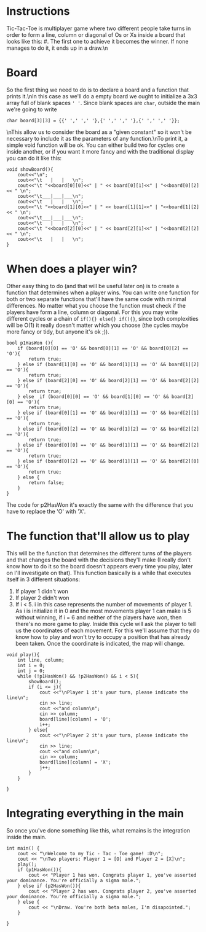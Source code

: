 # Instructions
Tic-Tac-Toe is multiplayer game where two different people take turns in order to form a line, column or diagonal of Os or Xs inside a board that looks like this: #. The first one to achieve it becomes the winner. If none manages to do it, it ends up in a draw.\n

# Board
So the first thing we need to do is to declare a board and a function that prints it.\nIn this case as we'll do a empty board we ought to initialize a 3x3 array full of blank spaces `' '`. Since blank spaces are `char`, outside the main we're going to write
```
char board[3][3] = {{' ',' ',' '},{' ',' ',' '},{' ',' ',' '}};
```
\nThis allow us to consider the board as a "given constant" so it won't be necessary to include it as the parameters of any function.\nTo print it, a simple void function will be ok. You can either build two for cycles one inside another, or if you want it more fancy and with the traditional display you can do it like this:
```
void showBoard(){
    cout<<"\n";
    cout<<"\t   |   |   \n";
    cout<<"\t "<<board[0][0]<<" | " << board[0][1]<<" | "<<board[0][2]<< " \n";
    cout<<"\t___|___|___\n";
    cout<<"\t   |   |   \n";
    cout<<"\t "<<board[1][0]<<" | " << board[1][1]<<" | "<<board[1][2]<< " \n";
    cout<<"\t___|___|___\n";
    cout<<"\t   |   |   \n";
    cout<<"\t "<<board[2][0]<<" | " << board[2][1]<<" | "<<board[2][2]<< " \n";
    cout<<"\t   |   |   \n";
}
```
# When does a player win?
Other easy thing to do (and that will be useful later on) is to create a function that determines when a player wins. You can write one function for both or two separate functions that'll have the same code with minimal differences. No matter what you choose the function must check if the players have form a line, column or diagonal. For this you may write different cycles or a chain of `if(){} else{} if(){}`, since both complexities will be O(1) it really doesn't matter which you choose (the cycles maybe more fancy or tidy, but anyone it's ok ;)).
```
bool p1HasWon (){
    if (board[0][0] == 'O' && board[0][1] == 'O' && board[0][2] == 'O'){
        return true;
    } else if (board[1][0] == 'O' && board[1][1] == 'O' && board[1][2] == 'O'){
        return true;
    } else if (board[2][0] == 'O' && board[2][1] == 'O' && board[2][2] == 'O'){
        return true;
    } else  if (board[0][0] == 'O' && board[1][0] == 'O' && board[2][0] == 'O'){
        return true;
    } else if (board[0][1] == 'O' && board[1][1] == 'O' && board[2][1] == 'O'){
        return true;
    } else if (board[0][2] == 'O' && board[1][2] == 'O' && board[2][2] == 'O'){
        return true;
    } else if (board[0][0] == 'O' && board[1][1] == 'O' && board[2][2] == 'O'){
        return true;
    } else if (board[0][2] == 'O' && board[1][1] == 'O' && board[2][0] == 'O'){
        return true;
    } else {
        return false;
    }
}
```
The code for p2HasWon it's exactly the same with the difference that you have to replace the 'O' with 'X'.

# The function that'll allow us to play
This will be the function that determines the different turns of the players and that changes the board with the decisions they'll make (I really don't know how to do it so the board doesn't appears every time you play, later on I'll investigate on that). This function basically is a while that executes itself in 3 different situations:
1. If player 1 didn't won
2. If player 2 didn't won
3. If i < 5. i in this case represents the number of movements of player 1. As i is initialize it in 0 and the most movements player 1 can make is 5 without winning, if i = 6 and neither of the players have won, then there's no more game to play.
Inside this cycle will ask the player to tell us the coordinates of each movement. For this we'll assume that they do know how to play and won't try to occupy a position that has already been taken. Once the coordinate is indicated, the map will change.
```
void play(){
    int line, column;
    int i = 0;
    int j = 0;
    while (!p1HasWon() && !p2HasWon() && i < 5){
        showBoard();
        if (i <= j){
            cout <<"\nPlayer 1 it's your turn, please indicate the line\n";
            cin >> line;
            cout <<"and column\n";
            cin >> column;
            board[line][column] = 'O';
            i++;
        } else{
            cout <<"\nPlayer 2 it's your turn, please indicate the line\n";
            cin >> line;
            cout <<"and column\n";
            cin >> column;
            board[line][column] = 'X';
            j++;
        }
    }

}
```

# Integrating everything in the main
So once you've done something like this, what remains is the integration inside the main.

```
int main() {
    cout << "\nWelcome to my Tic - Tac - Toe game! :D\n";
    cout << "\nTwo players: Player 1 = [O] and Player 2 = [X]\n";
    play();
    if (p1HasWon()){
        cout << "Player 1 has won. Congrats player 1, you've asserted your dominance. You're officially a sigma male.";
    } else if (p2HasWon()){
        cout << "Player 2 has won. Congrats player 2, you've asserted your dominance. You're officially a sigma male.";
    } else {
        cout << "\nDraw. You're both beta males, I'm disapointed.";
    }

}
```
